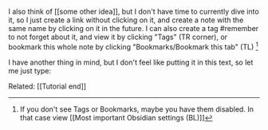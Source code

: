 I also think of [[some other idea]], but I don't have time to currently dive into it, so I just create a link without clicking on it, and create a note with the same name by clicking on it in the future. I can also create a tag #remember to not forget about it, and view it by clicking "Tags" (TR corner), or bookmark this whole note by clicking "Bookmarks/Bookmark this tab" (TL) [^1]

I have another thing in mind, but I don't feel like putting it in this text, so let me just type:

Related: [[Tutorial end]] 

[^1]:  If you don't see Tags or Bookmarks, maybe you have them disabled. In that case view [[Most important Obsidian settings (BL)]]